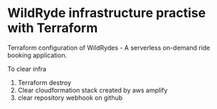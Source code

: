 # WildRyde infrastructure practise with Terraform
Terraform configuration of WildRydes - A serverless on-demand ride booking application.

To clear infra
1. Terraform destroy
2. Clear cloudformation stack created by aws amplify
3. clear repository webhook on github